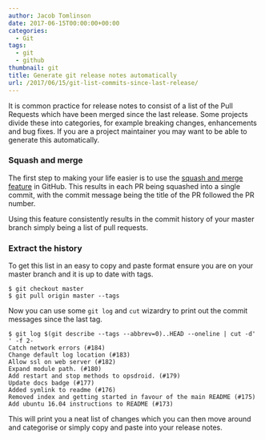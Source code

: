 ```yaml
---
author: Jacob Tomlinson
date: 2017-06-15T00:00:00+00:00
categories:
  - Git
tags:
  - git
  - github
thumbnail: git
title: Generate git release notes automatically
url: /2017/06/15/git-list-commits-since-last-release/
---
```



It is common practice for release notes to consist of a list of the Pull Requests which have been merged since the last release. Some projects divide these into categories, for example breaking changes, enhancements and bug fixes. If you are a project maintainer you may want to be able to generate this automatically.

### Squash and merge

The first step to making your life easier is to use the [squash and merge feature](https://github.com/blog/2141-squash-your-commits) in GitHub. This results in each PR being squashed into a single commit, with the commit message being the title of the PR followed the PR number.

Using this feature consistently results in the commit history of your master branch simply being a list of pull requests.

### Extract the history

To get this list in an easy to copy and paste format ensure you are on your master branch and it is up to date with tags.

```shell
$ git checkout master
$ git pull origin master --tags
```

Now you can use some `git log` and `cut` wizardry to print out the commit messages since the last tag.

```shell
$ git log $(git describe --tags --abbrev=0)..HEAD --oneline | cut -d' ' -f 2-
Catch network errors (#184)
Change default log location (#183)
Allow ssl on web server (#182)
Expand module path. (#180)
Add restart and stop methods to opsdroid. (#179)
Update docs badge (#177)
Added symlink to readme (#176)
Removed index and getting started in favour of the main README (#175)
Add ubuntu 16.04 instructions to README (#173)
```

This will print you a neat list of changes which you can then move around and categorise or simply copy and paste into your release notes.
